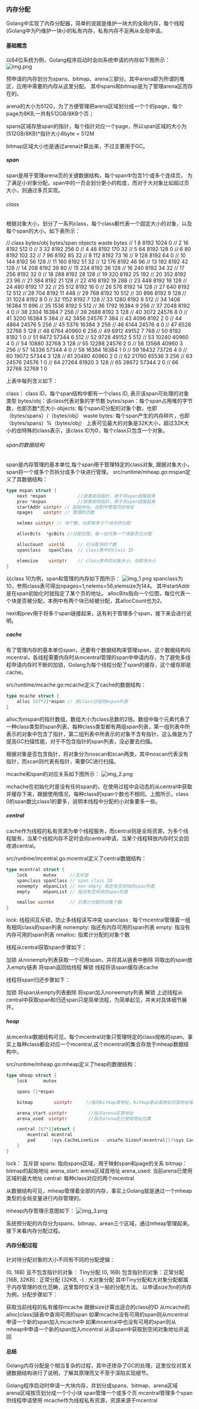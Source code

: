 ### 内存分配
Golang中实现了内存分配器，简单的说就是维护一块大的全局内存，每个线程(Golang中为P)维护一块小的私有内存，私有内存不足再从全局申请。

#### 基础概念
以64位系统为例，Golang程序启动时会向系统申请的内存如下图所示：
![img.png](../../resource/img100.png)

预申请的内存划分为spans、bitmap、arena三部分。其中arena即为所谓的堆区，应用中需要的内存从这里分配。
其中spans和bitmap是为了管理arena区而存在的。

arena的大小为512G，为了方便管理把arena区域划分成一个个的page，每个page为8KB,一共有512GB/8KB个页；

spans区域存放span的指针，每个指针对应一个page，所以span区域的大小为(512GB/8KB)*指针大小8byte = 512M

bitmap区域大小也是通过arena计算出来，不过主要用于GC。

##### span
span是用于管理arena页的关键数据结构，每个span中包含1个或多个连续页，
为了满足小对象分配，span中的一页会划分更小的粒度，而对于大对象比如超过页大小，则通过多页实现。
###### class
根据对象大小，划分了一系列class，每个class都代表一个固定大小的对象，以及每个span的大小。如下表所示：

// class  bytes/obj  bytes/span  objects  waste bytes
//     1          8        8192     1024            0
//     2         16        8192      512            0
//     3         32        8192      256            0
//     4         48        8192      170           32
//     5         64        8192      128            0
//     6         80        8192      102           32
//     7         96        8192       85           32
//     8        112        8192       73           16
//     9        128        8192       64            0
//    10        144        8192       56          128
//    11        160        8192       51           32
//    12        176        8192       46           96
//    13        192        8192       42          128
//    14        208        8192       39           80
//    15        224        8192       36          128
//    16        240        8192       34           32
//    17        256        8192       32            0
//    18        288        8192       28          128
//    19        320        8192       25          192
//    20        352        8192       23           96
//    21        384        8192       21          128
//    22        416        8192       19          288
//    23        448        8192       18          128
//    24        480        8192       17           32
//    25        512        8192       16            0
//    26        576        8192       14          128
//    27        640        8192       12          512
//    28        704        8192       11          448
//    29        768        8192       10          512
//    30        896        8192        9          128
//    31       1024        8192        8            0
//    32       1152        8192        7          128
//    33       1280        8192        6          512
//    34       1408       16384       11          896
//    35       1536        8192        5          512
//    36       1792       16384        9          256
//    37       2048        8192        4            0
//    38       2304       16384        7          256
//    39       2688        8192        3          128
//    40       3072       24576        8            0
//    41       3200       16384        5          384
//    42       3456       24576        7          384
//    43       4096        8192        2            0
//    44       4864       24576        5          256
//    45       5376       16384        3          256
//    46       6144       24576        4            0
//    47       6528       32768        5          128
//    48       6784       40960        6          256
//    49       6912       49152        7          768
//    50       8192        8192        1            0
//    51       9472       57344        6          512
//    52       9728       49152        5          512
//    53      10240       40960        4            0
//    54      10880       32768        3          128
//    55      12288       24576        2            0
//    56      13568       40960        3          256
//    57      14336       57344        4            0
//    58      16384       16384        1            0
//    59      18432       73728        4            0
//    60      19072       57344        3          128
//    61      20480       40960        2            0
//    62      21760       65536        3          256
//    63      24576       24576        1            0
//    64      27264       81920        3          128
//    65      28672       57344        2            0
//    66      32768       32768        1            0

上表中每列含义如下：

class： class ID，每个span结构中都有一个class ID, 表示该span可处理的对象类型
bytes/obj：该class代表对象的字节数
bytes/span：每个span占用堆的字节数，也即页数*页大小
objects: 每个span可分配的对象个数，也即（bytes/spans）/（bytes/obj）
waste bytes: 每个span产生的内存碎片，也即（bytes/spans）%（bytes/obj）
上表可见最大的对象是32K大小，超过32K大小的由特殊的class表示，该class ID为0，每个class只包含一个对象。

###### span的数据结构
span是内存管理的基本单位,每个span用于管理特定的class对象, 跟据对象大小，span将一个或多个页拆分成多个块进行管理。
src/runtime/mheap.go:mspan定义了其数据结构：
```go
type mspan struct {
    next *mspan            //链表前向指针，用于将span链接起来
    prev *mspan            //链表前向指针，用于将span链接起来
    startAddr uintptr // 起始地址，也即所管理页的地址
    npages    uintptr // 管理的页数

    nelems uintptr // 块个数，也即有多少个块可供分配

    allocBits  *gcBits //分配位图，每一位代表一个块是否已分配

    allocCount  uint16     // 已分配块的个数
    spanclass   spanClass  // class表中的class ID

    elemsize    uintptr    // class表中的对象大小，也即块大小
}
```
以class 10为例，span和管理的内存如下图所示：
![img_1.png](../../resource/img_101.png)
spanclass为10，参照class表可得出npages=1,nelems=56,elemsize为144。 其中startAddr是在span初始化时就指定了某个页的地址。
allocBits指向一个位图，每位代表一个块是否被分配，本例中有两个块已经被分配，其allocCount也为2。

next和prev用于将多个span链接起来，这有利于管理多个span，接下来会进行说明。

##### cache
有了管理内存的基本单位span，还要有个数据结构来管理span，这个数据结构叫mcentral，各线程需要内存时从mcentral管理的span中申请内存，为了避免多线程申请内存时不断的加锁，Golang为每个线程分配了span的缓存，这个缓存即是cache。

src/runtime/mcache.go:mcache定义了cache的数据结构：
```go
type mcache struct {
    alloc [67*2]*mspan // 按class分组的mspan列表
}
```
alloc为mspan的指针数组，数组大小为class总数的2倍。数组中每个元素代表了一种class类型的span列表，每种class类型都有两组span列表，第一组列表中所表示的对象中包含了指针，第二组列表中所表示的对象不含有指针，这么做是为了提高GC扫描性能，对于不包含指针的span列表，没必要去扫描。

根据对象是否包含指针，将对象分为noscan和scan两类，其中noscan代表没有指针，而scan则代表有指针，需要GC进行扫描。

mcache和span的对应关系如下图所示：
![img_2.png](../../resource/img_103.png)

mchache在初始化时是没有任何span的，在使用过程中会动态的从central中获取并缓存下来，跟据使用情况，每种class的span个数也不相同。上图所示，class 0的span数比class1的要多，说明本线程中分配的小对象要多一些。

##### central
cache作为线程的私有资源为单个线程服务，而central则是全局资源，为多个线程服务，当某个线程内存不足时会向central申请，当某个线程释放内存时又会回收进central。

src/runtime/mcentral.go:mcentral定义了central数据结构：
```go
type mcentral struct {
    lock      mutex     //互斥锁
    spanclass spanClass // span class ID
    nonempty  mSpanList // non-empty 指还有空闲块的span列表
    empty     mSpanList // 指没有空闲块的span列表

    nmalloc uint64      // 已累计分配的对象个数
}
```
lock: 线程间互斥锁，防止多线程读写冲突
spanclass : 每个mcentral管理着一组有相同class的span列表
nonempty: 指还有内存可用的span列表
empty: 指没有内存可用的span列表
nmalloc: 指累计分配的对象个数

线程从central获取span步骤如下：

加锁
从nonempty列表获取一个可用span，并将其从链表中删除
将取出的span放入empty链表
将span返回给线程
解锁
线程将该span缓存进cache

线程将span归还步骤如下：

加锁
将span从empty列表删除
将span加入noneempty列表
解锁
上述线程从central中获取span和归还span只是简单流程，为简单起见，并未对具体细节展开。

##### heap
从mcentral数据结构可见，每个mcentral对象只管理特定的class规格的span。事实上每种class都会对应一个mcentral,这个mcentral的集合存放于mheap数据结构中。

src/runtime/mheap.go:mheap定义了heap的数据结构：

```go
type mheap struct {
    lock      mutex

    spans []*mspan

    bitmap        uintptr     //指向bitmap首地址，bitmap是从高地址向低地址增长的

    arena_start uintptr        //指示arena区首地址
    arena_used  uintptr        //指示arena区已使用地址位置

    central [67*2]struct {
        mcentral mcentral
        pad      [sys.CacheLineSize - unsafe.Sizeof(mcentral{})%sys.CacheLineSize]byte
    }
}
```
lock： 互斥锁
spans: 指向spans区域，用于映射span和page的关系
bitmap：bitmap的起始地址
arena_start: arena区域首地址
arena_used: 当前arena已使用区域的最大地址
central: 每种class对应的两个mcentral

从数据结构可见，mheap管理着全部的内存，事实上Golang就是通过一个mheap类型的全局变量进行内存管理的。

mheap内存管理示意图如下：
![img_3.png](../../resource/img_104.png)

系统预分配的内存分为spans、bitmap、arean三个区域，通过mheap管理起来。接下来看内存分配过程。

#### 内存分配过程
针对待分配对象的大小不同有不同的分配逻辑：

(0, 16B) 且不包含指针的对象： Tiny分配
(0, 16B) 包含指针的对象：正常分配
[16B, 32KB] : 正常分配
(32KB, -) : 大对象分配 其中Tiny分配和大对象分配都属于内存管理的优化范畴，这里暂时仅关注一般的分配方法。
以申请size为n的内存为例，分配步骤如下：

获取当前线程的私有缓存mcache
跟据size计算出适合的class的ID
从mcache的alloc[class]链表中查询可用的span
如果mcache没有可用的span则从mcentral申请一个新的span加入mcache中
如果mcentral中也没有可用的span则从mheap中申请一个新的span加入mcentral
从该span中获取到空闲对象地址并返回

#### 总结
Golang内存分配是个相当复杂的过程，其中还掺杂了GC的处理，这里仅仅对其关键数据结构进行了说明，了解其原理而又不至于深陷实现细节。

Golang程序启动时申请一大块内存，并划分成spans、bitmap、arena区域
arena区域按页划分成一个个小块
span管理一个或多个页
mcentral管理多个span供线程申请使用
mcache作为线程私有资源，资源来源于mcentral